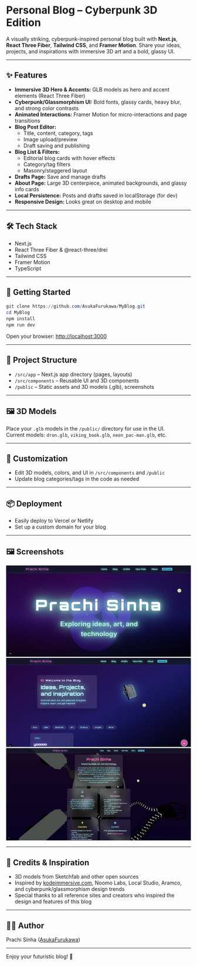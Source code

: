 # Personal Blog – Cyberpunk 3D Edition

A visually striking, cyberpunk-inspired personal blog built with **Next.js**, **React Three Fiber**, **Tailwind CSS**, and **Framer Motion**. Share your ideas, projects, and inspirations with immersive 3D art and a bold, glassy UI.

---

## ✨ Features

- **Immersive 3D Hero & Accents:** GLB models as hero and accent elements (React Three Fiber)
- **Cyberpunk/Glassmorphism UI:** Bold fonts, glassy cards, heavy blur, and strong color contrasts
- **Animated Interactions:** Framer Motion for micro-interactions and page transitions
- **Blog Post Editor:**
  - Title, content, category, tags
  - Image upload/preview
  - Draft saving and publishing
- **Blog List & Filters:**
  - Editorial blog cards with hover effects
  - Category/tag filters
  - Masonry/staggered layout
- **Drafts Page:** Save and manage drafts
- **About Page:** Large 3D centerpiece, animated backgrounds, and glassy info cards
- **Local Persistence:** Posts and drafts saved in localStorage (for dev)
- **Responsive Design:** Looks great on desktop and mobile

---

## 🛠️ Tech Stack

- Next.js
- React Three Fiber & @react-three/drei
- Tailwind CSS
- Framer Motion
- TypeScript

---

## 🚀 Getting Started

```powershell
git clone https://github.com/AsukaFurukawa/MyBlog.git
cd MyBlog
npm install
npm run dev
```
Open your browser: [http://localhost:3000](http://localhost:3000)

---

## 📁 Project Structure

- `/src/app` – Next.js app directory (pages, layouts)
- `/src/components` – Reusable UI and 3D components
- `/public` – Static assets and 3D models (.glb), screenshots

---

## 🖼️ 3D Models

Place your `.glb` models in the `/public/` directory for use in the UI.  
Current models: `dron.glb`, `viking_book.glb`, `neon_pac-man.glb`, etc.

---

## 📝 Customization

- Edit 3D models, colors, and UI in `/src/components` and `/public`
- Update blog categories/tags in the code as needed

---

## 📦 Deployment

- Easily deploy to Vercel or Netlify
- Set up a custom domain for your blog

---

## 🖼️ Screenshots

![Home Page](Home_page.png)
![Blog Page](Blog_page.png)
![About Page](About_page.png)

---

## 🙏 Credits & Inspiration

- 3D models from Sketchfab and other open sources
- Inspired by [kodeimmersive.com](https://kodeimmersive.com), Noomo Labs, Local Studio, Aramco, and cyberpunk/glassmorphism design trends
- Special thanks to all reference sites and creators who inspired the design and features of this blog

---

## 🧑‍💻 Author

Prachi Sinha ([AsukaFurukawa](https://github.com/AsukaFurukawa))

---

Enjoy your futuristic blog! 🚀 